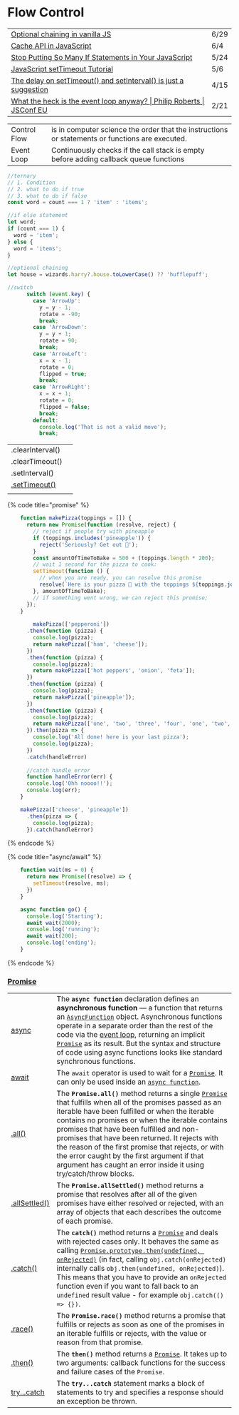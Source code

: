 # Flow Control

|  |  |
| :--- | :--- |
| [Optional chaining in vanilla JS](https://gomakethings.com/optional-chaining-in-vanilla-js/?mc_cid=d4f6bcc5d0&mc_eid=[UNIQID]) | 6/29 |
| [Cache API in JavaScript](https://medium.com/javascript-dots/cache-api-in-javascript-644380391681) | 6/4 |
| [Stop Putting So Many If Statements in Your JavaScript](https://medium.com/better-programming/stop-putting-so-many-if-statements-in-your-javascript-3b65aaa4b86b) | 5/24 |
| [JavaScript setTimeout Tutorial](https://www.freecodecamp.org/news/javascript-sleep-wait-delay/) | 5/6 |
| [The delay on setTimeout\(\) and setInterval\(\) is just a suggestion](https://gomakethings.com/the-delay-on-settimeout-and-setinterval-is-just-a-suggestion/?mc_cid=a64b101c23&mc_eid=[UNIQID]) | 4/15 |
| [What the heck is the event loop anyway? \| Philip Roberts \| JSConf EU](https://www.youtube.com/watch?v=8aGhZQkoFbQ) | 2/21 |

|  |  |
| :--- | :--- |
| Control Flow | is in computer science the order that the instructions or statements or functions are executed. |
| Event Loop | Continuously checks if the call stack is empty before adding callback queue functions |

```javascript
//ternary
// 1. Condition
// 2. what to do if true
// 3. what to do if false
const word = count === 1 ? 'item' : 'items';

//if else statement
let word;
if (count === 1) {
  word = 'item';
} else {
  word = 'items';
}

//optional chaining
let house = wizards.harry?.house.toLowerCase() ?? 'hufflepuff';
```

```javascript
//switch
      switch (event.key) {
        case 'ArrowUp':
          y = y - 1;
          rotate = -90;
          break;
        case 'ArrowDown':
          y = y + 1;
          rotate = 90;
          break;
        case 'ArrowLeft':
          x = x - 1;
          rotate = 0;
          flipped = true;
          break;
        case 'ArrowRight':
          x = x + 1;
          rotate = 0;
          flipped = false;
          break;
        default:
          console.log('That is not a valid move');
          break;
```

|  |  |
| :--- | :--- |
| .clearInterval\(\) |  |
| .clearTimeout\(\) |  |
| .setInterval\(\) |  |
| [.setTimeout\(\)](https://developer.mozilla.org/en-US/docs/Web/API/WindowOrWorkerGlobalScope/setTimeout) |  |
|  |  |

{% code title="promise" %}
```javascript
    function makePizza(toppings = []) {
      return new Promise(function (resolve, reject) {
        // reject if people try with pineapple
        if (toppings.includes('pineapple')) {
          reject('Seriously? Get out 🍍');
        }
        const amountOfTimeToBake = 500 + (toppings.length * 200);
        // wait 1 second for the pizza to cook:
        setTimeout(function () {
          // when you are ready, you can resolve this promise
          resolve(`Here is your pizza 🍕 with the toppings ${toppings.join(' ')}`);
        }, amountOfTimeToBake);
        // if something went wrong, we can reject this promise;
      });
    }
    
        makePizza(['pepperoni'])
      .then(function (pizza) {
        console.log(pizza);
        return makePizza(['ham', 'cheese']);
      })
      .then(function (pizza) {
        console.log(pizza);
        return makePizza(['hot peppers', 'onion', 'feta']);
      })
      .then(function (pizza) {
        console.log(pizza);
        return makePizza(['pineapple']);
      })
      .then(function (pizza) {
        console.log(pizza);
        return makePizza(['one', 'two', 'three', 'four', 'one', 'two', 'three', 'four', 'one', 'two', 'three', 'four']);
      }).then(pizza => {
        console.log('All done! here is your last pizza');
        console.log(pizza);
      })
      .catch(handleError)
      
      //catch handle error
      function handleError(err) {
      console.log('Ohh noooo!!');
      console.log(err);
    }

    makePizza(['cheese', 'pineapple'])
      .then(pizza => {
        console.log(pizza);
      }).catch(handleError)
```
{% endcode %}

{% code title="async/await" %}
```javascript
    function wait(ms = 0) {
      return new Promise((resolve) => {
        setTimeout(resolve, ms);
      })
    }

    async function go() {
      console.log('Starting');
      await wait(2000);
      console.log('running');
      await wait(200);
      console.log('ending');
    }
```
{% endcode %}

### [Promise](https://developer.mozilla.org/en-US/docs/Web/JavaScript/Reference/Global_Objects/Promise)

|  |  |
| :--- | :--- |
| [async](https://developer.mozilla.org/en-US/docs/Web/JavaScript/Reference/Statements/async_function) | The **`async function`** declaration defines an **asynchronous function** — a function that returns an [`AsyncFunction`](https://developer.mozilla.org/en-US/docs/Web/JavaScript/Reference/Global_Objects/AsyncFunction) object. Asynchronous functions operate in a separate order than the rest of the code via the [event loop](https://developer.mozilla.org/en-US/docs/Web/JavaScript/EventLoop), returning an implicit [`Promise`](https://developer.mozilla.org/en-US/docs/Web/JavaScript/Reference/Global_Objects/Promise) as its result. But the syntax and structure of code using async functions looks like standard synchronous functions. |
| [await](https://developer.mozilla.org/en-US/docs/Web/JavaScript/Reference/Operators/await) | The `await` operator is used to wait for a [`Promise`](https://developer.mozilla.org/en-US/docs/Web/JavaScript/Reference/Global_Objects/Promise). It can only be used inside an [`async function`](https://developer.mozilla.org/en-US/docs/Web/JavaScript/Reference/Statements/async_function). |
| [.all\(\)](https://developer.mozilla.org/en-US/docs/Web/JavaScript/Reference/Global_Objects/Promise/all) | The **`Promise.all()`** method returns a single [`Promise`](https://developer.mozilla.org/en-US/docs/Web/JavaScript/Reference/Global_Objects/Promise) that fulfills when all of the promises passed as an iterable have been fulfilled or when the iterable contains no promises or when the iterable contains promises that have been fulfilled and non-promises that have been returned. It rejects with the reason of the first promise that rejects, or with the error caught by the first argument if that argument has caught an error inside it using try/catch/throw blocks. |
| [.allSettled\(\)](https://developer.mozilla.org/en-US/docs/Web/JavaScript/Reference/Global_Objects/Promise/allSettled) | The **`Promise.allSettled()`** method returns a promise that resolves after all of the given promises have either resolved or rejected, with an array of objects that each describes the outcome of each promise. |
| [.catch\(\)](https://developer.mozilla.org/en-US/docs/Web/JavaScript/Reference/Global_Objects/Promise/catch) | The **`catch()`** method returns a [`Promise`](https://developer.mozilla.org/en-US/docs/Web/JavaScript/Reference/Global_Objects/Promise) and deals with rejected cases only. It behaves the same as calling [`Promise.prototype.then(undefined, onRejected)`](https://developer.mozilla.org/en-US/docs/Web/JavaScript/Reference/Global_Objects/Promise/then) \(in fact, calling `obj.catch(onRejected)` internally calls `obj.then(undefined, onRejected)`\). This means that you have to provide an `onRejected` function even if you want to fall back to an `undefined` result value - for example `obj.catch(() => {})`. |
| [.race\(\)](https://developer.mozilla.org/en-US/docs/Web/JavaScript/Reference/Global_Objects/Promise/race) | The **`Promise.race()`** method returns a promise that fulfills or rejects as soon as one of the promises in an iterable fulfills or rejects, with the value or reason from that promise. |
| [.then\(\)](https://developer.mozilla.org/en-US/docs/Web/JavaScript/Reference/Global_Objects/Promise/then) | The **`then()`** method returns a [`Promise`](https://developer.mozilla.org/en-US/docs/Web/API/Promise). It takes up to two arguments: callback functions for the success and failure cases of the `Promise`. |
| [try...catch](https://developer.mozilla.org/en-US/docs/Web/JavaScript/Reference/Statements/try...catch) | The **`try...catch`** statement marks a block of statements to try and specifies a response should an exception be thrown. |


